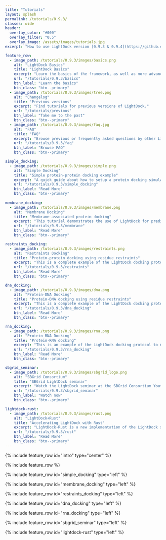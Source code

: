 ```yaml
---
title: "Tutorials"
layout: splash
permalink: /tutorials/0.9.3/
classes: wide
header:
  overlay_color: "#000"
  overlay_filter: "0.5"
  overlay_image: /assets/images/tutorials.jpg
excerpt: "How to use LightDock version [0.9.3 & 0.9.4](https://github.com/lightdock/lightdock/releases/tag/0.9.3.post1)"

feature_row:
  - image_path: /tutorials/0.9.3/images/basics.png
    alt: "LightDock Basics"
    title: "LightDock Basics"
    excerpt: "Learn the basics of the framework, as well as more advanced details."
    url: "/tutorials/0.9.3/basics"
    btn_label: "Learn the basics"
    btn_class: "btn--primary"
  - image_path: /tutorials/0.9.3/images/tree.png
    alt: "Changelog"
    title: "Previous versions"
    excerpt: "Find tutorials for previous versions of LightDock."
    url: "/tutorials/previous"
    btn_label: "Take me to the past"
    btn_class: "btn--primary"
  - image_path: /tutorials/0.9.3/images/faq.jpg 
    alt: "FAQ"
    title: "FAQ"
    excerpt: "Browse previous or frequently asked questions by other LightDock users."
    url: "/tutorials/0.9.3/faq"
    btn_label: "Browse FAQ"
    btn_class: "btn--primary"

simple_docking:
  - image_path: /tutorials/0.9.3/images/simple.png
    alt: "Simple Docking"
    title: "Simple protein-protein docking example"
    excerpt: "A quick guide about how to setup a protein docking simulation with LightDock."
    url: "/tutorials/0.9.3/simple_docking"
    btn_label: "Read More"
    btn_class: "btn--primary"
    
membrane_docking:
  - image_path: /tutorials/0.9.3/images/membrane.png
    alt: "Membrane Docking"
    title: "Membrane-associated protein docking"
    excerpt: "This tutorial demonstrates the use of LightDock for predicting the structure of a membrane receptor–soluble protein complex."
    url: "/tutorials/0.9.3/membrane"
    btn_label: "Read More"
    btn_class: "btn--primary"

restraints_docking:
  - image_path: /tutorials/0.9.3/images/restraints.png
    alt: "Restraints Docking"
    title: "Protein-protein docking using residue restraints"
    excerpt: "This is a complete example of the LightDock docking protocol to model the 4G6M protein complex making use of residue restraints."
    url: "/tutorials/0.9.3/restraints"
    btn_label: "Read More"
    btn_class: "btn--primary"

dna_docking:
  - image_path: /tutorials/0.9.3/images/dna.png
    alt: "Protein-DNA Docking"
    title: "Protein-DNA docking using residue restraints"
    excerpt: "This is a complete example of the LightDock docking protocol to model the 1AZP protein-DNA complex making use of residue restraints and flexibility through ANM model."
    url: "/tutorials/0.9.3/dna_docking"
    btn_label: "Read More"
    btn_class: "btn--primary"

rna_docking:
  - image_path: /tutorials/0.9.3/images/rna.png
    alt: "Protein-RNA Docking"
    title: "Protein-RNA docking"
    excerpt: "This is an example of the LightDock docking protocol to model the 1A1T protein-RNA complex with flexibility through ANM model."
    url: "/tutorials/0.9.3/rna_docking"
    btn_label: "Read More"
    btn_class: "btn--primary"

sbgrid_seminar:
  - image_path: /tutorials/0.9.3/images/sbgrid_logo.png
    alt: "SBGrid Consortium"
    title: "SBGrid LightDock seminar"
    excerpt: "Watch the LightDock seminar at the SBGrid Consortium Youtube channel"
    url: "/tutorials/0.9.3/sbgrid_seminar"
    btn_label: "Watch now"
    btn_class: "btn--primary"

lightdock-rust:
  - image_path: /tutorials/0.9.3/images/rust.png
    alt: "LightDock+Rust"
    title: "Accelerating LightDock with Rust"
    excerpt: "LightDock-Rust is a new implementation of the LightDock software in the Rust programming language."
    url: "/tutorials/0.9.3/rust"
    btn_label: "Read More"
    btn_class: "btn--primary"
---
```


{% include feature_row id="intro" type="center" %}

{% include feature_row %}

{% include feature_row id="simple_docking" type="left" %}

{% include feature_row id="membrane_docking" type="left" %}

{% include feature_row id="restraints_docking" type="left" %}

{% include feature_row id="dna_docking" type="left" %}

{% include feature_row id="rna_docking" type="left" %}

{% include feature_row id="sbgrid_seminar" type="left" %}

{% include feature_row id="lightdock-rust" type="left" %}

